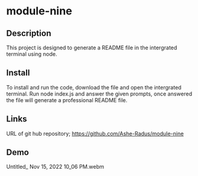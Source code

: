# module-nine

## Description
This project is designed to generate a README file in the intergrated terminal using node. 

## Install
To install and run the code, download the file and open the intergrated terminal. Run node index.js and answer the given prompts, once answered the file will generate a professional README file. 

## Links
URL of git hub repository; https://github.com/Ashe-Radus/module-nine


## Demo 
Untitled_ Nov 15, 2022 10_06 PM.webm